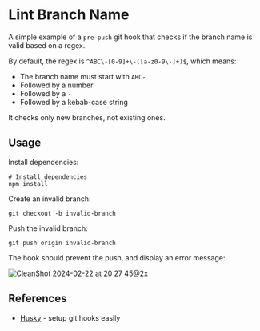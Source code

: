# Lint Branch Name

A simple example of a `pre-push` git hook that checks if the branch name is valid based on a regex.

By default, the regex is `^ABC\-[0-9]+\-([a-z0-9\-]+)$`, which means:

- The branch name must start with `ABC-`
- Followed by a number
- Followed by a `-`
- Followed by a kebab-case string

It checks only new branches, not existing ones.

## Usage

Install dependencies:

```shell
# Install dependencies
npm install
```

Create an invalid branch:

```shell
git checkout -b invalid-branch
```

Push the invalid branch:

```shell
git push origin invalid-branch
```

The hook should prevent the push, and display an error message:

![CleanShot 2024-02-22 at 20 27 45@2x](https://github.com/sitek94/lint-branch-name-demo/assets/58401630/c4b57e8e-e3d5-4f4a-a882-63d02e284f81)

## References

- [Husky](https://typicode.github.io/husky/) - setup git hooks easily
